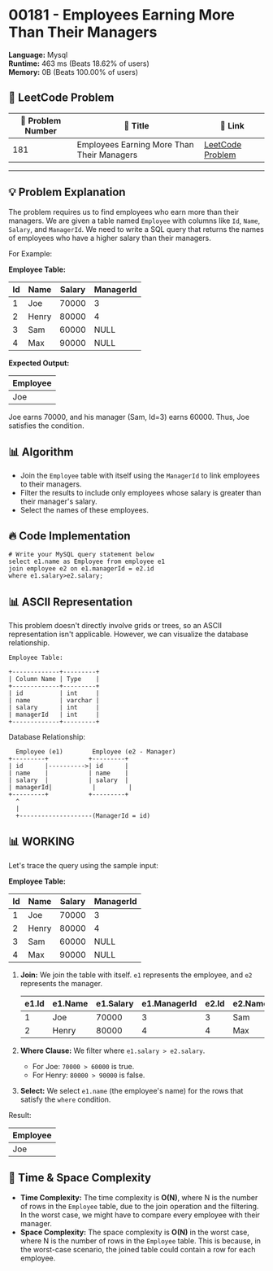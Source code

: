 # 00181 - Employees Earning More Than Their Managers
    
**Language:** Mysql  
**Runtime:** 463 ms (Beats 18.62% of users)  
**Memory:** 0B (Beats 100.00% of users)  

## 📝 **LeetCode Problem**
| 🔢 Problem Number | 📌 Title | 🔗 Link |
|------------------|--------------------------|--------------------------|
| 181 | Employees Earning More Than Their Managers | [LeetCode Problem](https://leetcode.com/problems/employees-earning-more-than-their-managers/) |

---

## 💡 **Problem Explanation**

The problem requires us to find employees who earn more than their managers.  We are given a table named `Employee` with columns like `Id`, `Name`, `Salary`, and `ManagerId`. We need to write a SQL query that returns the names of employees who have a higher salary than their managers.

For Example:

**Employee Table:**

| Id  | Name   | Salary | ManagerId |
|-----|--------|--------|-----------|
| 1   | Joe    | 70000  | 3         |
| 2   | Henry  | 80000  | 4         |
| 3   | Sam    | 60000  | NULL      |
| 4   | Max    | 90000  | NULL      |

**Expected Output:**

| Employee |
|----------|
| Joe      |

Joe earns 70000, and his manager (Sam, Id=3) earns 60000.  Thus, Joe satisfies the condition.

## 📊 **Algorithm**
*   Join the `Employee` table with itself using the `ManagerId` to link employees to their managers.
*   Filter the results to include only employees whose salary is greater than their manager's salary.
*   Select the names of these employees.

## 🔥 **Code Implementation**

```mysql
# Write your MySQL query statement below
select e1.name as Employee from employee e1
join employee e2 on e1.managerId = e2.id
where e1.salary>e2.salary;
```

## 📊 **ASCII Representation**
This problem doesn't directly involve grids or trees, so an ASCII representation isn't applicable. However, we can visualize the database relationship.

```
Employee Table:

+-------------+---------+
| Column Name | Type    |
+-------------+---------+
| id          | int     |
| name        | varchar |
| salary      | int     |
| managerId   | int     |
+-------------+---------+
```

Database Relationship:

```
  Employee (e1)        Employee (e2 - Manager)
+---------+           +---------+
| id      |---------->| id      |
| name    |           | name    |
| salary  |           | salary  |
| managerId|           |         |
+---------+           +---------+
  ^
  |
  +--------------------(ManagerId = id)
```

## 📊 **WORKING**

Let's trace the query using the sample input:

**Employee Table:**

| Id  | Name   | Salary | ManagerId |
|-----|--------|--------|-----------|
| 1   | Joe    | 70000  | 3         |
| 2   | Henry  | 80000  | 4         |
| 3   | Sam    | 60000  | NULL      |
| 4   | Max    | 90000  | NULL      |

1.  **Join:**
    We join the table with itself. `e1` represents the employee, and `e2` represents the manager.

    | e1.Id | e1.Name | e1.Salary | e1.ManagerId | e2.Id | e2.Name | e2.Salary |
    |-------|---------|-----------|--------------|-------|---------|-----------|
    | 1     | Joe     | 70000     | 3            | 3     | Sam     | 60000     |
    | 2     | Henry   | 80000     | 4            | 4     | Max     | 90000     |

2.  **Where Clause:**
    We filter where `e1.salary > e2.salary`.

    *   For Joe: `70000 > 60000` is true.
    *   For Henry: `80000 > 90000` is false.

3.  **Select:**
    We select `e1.name` (the employee's name) for the rows that satisfy the `where` condition.

Result:

| Employee |
|----------|
| Joe      |

## 🚀 **Time & Space Complexity**

*   **Time Complexity:**  The time complexity is **O(N)**, where N is the number of rows in the `Employee` table, due to the join operation and the filtering.  In the worst case, we might have to compare every employee with their manager.
*   **Space Complexity:** The space complexity is **O(N)** in the worst case, where N is the number of rows in the `Employee` table. This is because, in the worst-case scenario, the joined table could contain a row for each employee.
    